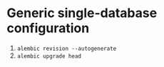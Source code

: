 # Generic single-database configuration

1. `alembic revision --autogenerate`
2. `alembic upgrade head`
